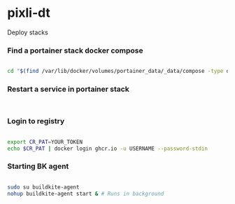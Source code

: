 # pixli-dt

Deploy stacks

### Find a portainer stack docker compose
```bash

cd "$(find /var/lib/docker/volumes/portainer_data/_data/compose -type d -name "sandbox.pixli.dev" -print -quit)" || echo "Folder not found."

```

### Restart a service in portainer stack

```


```

### Login to registry

```bash

export CR_PAT=YOUR_TOKEN
echo $CR_PAT | docker login ghcr.io -u USERNAME --password-stdin

```

### Starting BK agent

```bash

sudo su buildkite-agent
nohup buildkite-agent start & # Runs in background

```
